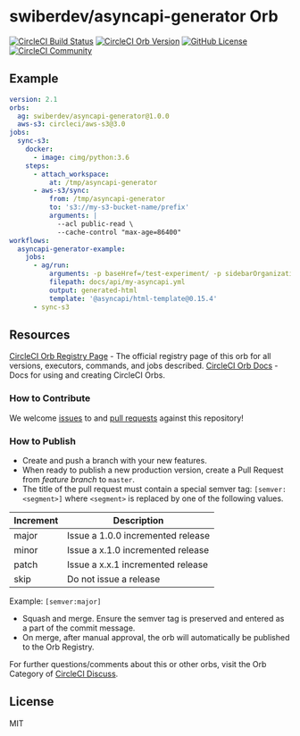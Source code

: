 # swiberdev/asyncapi-generator Orb

[![CircleCI Build Status](https://circleci.com/gh/kevinswiber/asyncapi-generator-orb.svg?style=shield 'CircleCI Build Status')](https://circleci.com/gh/kevinswiber/asyncapi-generator-orb) [![CircleCI Orb Version](https://badges.circleci.com/orbs/swiberdev/asyncapi-generator.svg)](https://circleci.com/orbs/registry/orb/swiberdev/asyncapi-generator) [![GitHub License](https://img.shields.io/badge/license-MIT-lightgrey.svg)](https://raw.githubusercontent.com/kevinswiber/asyncapi-generator-orb/master/LICENSE) [![CircleCI Community](https://img.shields.io/badge/community-CircleCI%20Discuss-343434.svg)](https://discuss.circleci.com/c/ecosystem/orbs)

## Example

```yaml
version: 2.1
orbs:
  ag: swiberdev/asyncapi-generator@1.0.0
  aws-s3: circleci/aws-s3@3.0
jobs:
  sync-s3:
    docker:
      - image: cimg/python:3.6
    steps:
      - attach_workspace:
          at: /tmp/asyncapi-generator
      - aws-s3/sync:
          from: /tmp/asyncapi-generator
          to: 's3://my-s3-bucket-name/prefix'
          arguments: |
            --acl public-read \
            --cache-control "max-age=86400"
workflows:
  asyncapi-generator-example:
    jobs:
      - ag/run:
          arguments: -p baseHref=/test-experiment/ -p sidebarOrganization=byTags
          filepath: docs/api/my-asyncapi.yml
          output: generated-html
          template: '@asyncapi/html-template@0.15.4'
      - sync-s3
```

## Resources

[CircleCI Orb Registry Page](https://circleci.com/orbs/registry/orb/swiberdev/asyncapi-generator-orb) - The official registry page of this orb for all versions, executors, commands, and jobs described.
[CircleCI Orb Docs](https://circleci.com/docs/2.0/orb-intro/#section=configuration) - Docs for using and creating CircleCI Orbs.

### How to Contribute

We welcome [issues](https://github.com/kevinswiber/asyncapi-generator-orb/issues) to and [pull requests](https://github.com/kevinswiber/asyncapi-generator-orb/pulls) against this repository!

### How to Publish

- Create and push a branch with your new features.
- When ready to publish a new production version, create a Pull Request from _feature branch_ to `master`.
- The title of the pull request must contain a special semver tag: `[semver:<segment>]` where `<segment>` is replaced by one of the following values.

| Increment | Description                       |
| --------- | --------------------------------- |
| major     | Issue a 1.0.0 incremented release |
| minor     | Issue a x.1.0 incremented release |
| patch     | Issue a x.x.1 incremented release |
| skip      | Do not issue a release            |

Example: `[semver:major]`

- Squash and merge. Ensure the semver tag is preserved and entered as a part of the commit message.
- On merge, after manual approval, the orb will automatically be published to the Orb Registry.

For further questions/comments about this or other orbs, visit the Orb Category of [CircleCI Discuss](https://discuss.circleci.com/c/orbs).

## License

MIT

